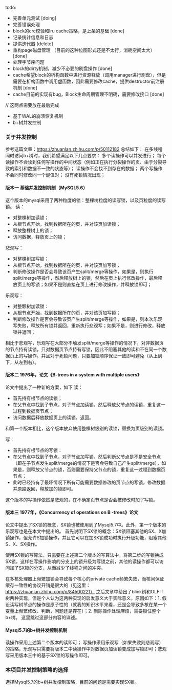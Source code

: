 todo:
* 完善单元测试 [doing]
* 完善错误处理
* block的crc校验和lru cache策略，是上条的基础 [done]
* 记录统计信息和日志
* 提供迭代器 [delete]
* 重构page磁盘管理 （目前的这种位图形式还是不太行，消耗空间太大）[done]
* 处理字节序问题
* block的dirty机制，减少不必要的刷盘操作 [done]
* cache希望block的析构函数中进行资源释放（调用manager进行刷盘），但是需要在析构函数中调用虚函数，因此需要修改cache，提供destructor前注册机制 [done]
* cache目前的实现有bug，Block生命周期管理不明确，需要修改接口 [done]

// 这两点需要放在最后完成
* 基于WAL的崩溃恢复机制
* b+树并发控制

### 关于并发控制
参考这篇文章：https://zhuanlan.zhihu.com/p/50112182
总结如下：
在多线程同时访问b+树时，我们希望满足以下几点要求：
多个读操作可以并发进行；
每个读操作不会读到任何写操作的中间状态（例如正在执行分裂操作的页、由于分裂导致的索引和数据不一致的状态等）；
读操作不会找不到存在的数据；
两个写操作不会同时修改同一个键值对；
没有死锁情况出现；

#### 版本一 基础并发控制机制（MySQL5.6）
这个版本的mysql采用了两种粒度的锁：整棵树粒度的读写锁，以及页粒度的读写锁。
读：
* 对整棵树加读锁；
* 从根节点开始，找到数据所在的页，并对该页加读锁；
* 释放整棵树上的锁；
* 访问数据，释放页上的锁；

悲观写：
* 对整棵树加写锁；
* 从根节点开始，找到数据所在的页，并对该页加写锁；
* 判断修改操作是否会导致该页产生split/merge等操作，如果是，则执行split/merge等操作，然后释放树上的锁，然后在页上执行修改操作，最后释放页上的写锁；如果不是则直接在页上进行修改操作，并释放锁即可；

乐观写：
* 对整颗树加读锁：
* 从根节点开始，找到数据所在的页，并对该页加写锁；
* 判断修改操作是否会导致该页产生split/merge等操作，如果是，则本次乐观写失败，释放所有锁并返回，重新执行悲观写；如果不是，则进行修改，释放锁并返回；

相比于悲观写，乐观写在大部分不触发split/merge等操作的情况下，对非数据页的节点持有读锁，只对数据页节点持有写锁，因此不阻塞其他的读和不在同一个数据页上的写操作。并且对于死锁问题，只要加锁顺序保证一致即可避免（从上到下，从左到右）。

#### 版本二 1976年，论文《B-trees in a system with multiple users》
论文中提出了一种新的方案，如下
读：
* 首先持有根节点的读锁；
* 在父节点中找到子节点，对子节点加读锁，然后释放父节点的读锁，重复这一过程到数据页节点；
* 访问数据后释放数据页上的读锁，返回。

和第一个版本相比，这个版本放弃使用整棵树级别的读锁，替换为页级别的读锁。

写：
* 首先持有根节点的写锁：
* 在父节点中找到子节点，对子节点加写锁，然后判断父节点是不是安全节点（即在子节点发生split/merge的情况下是否会导致自己产生split/merge），如果是，则释放父节点的锁，否则需要保持父节点的锁，重复这一过程到数据页节点；
* 此时已经持有了最坏情况下所有可能需要数据修改的页节点的写锁，修改数据并原路返回，释放加的锁即可。

这个版本的写操作依然是悲观的，在不确定页节点是否会被修改时加了写锁。

#### 版本三 1977年，《Concurrency of operations on B -trees》论文

论文中提出了SX锁的概念，SX锁也被使用到了Mysql5.7中。此外，第一个版本的乐观写也是在本文中提出的。
首先说明下SX锁的概念：SX锁阻塞其他的SX、X加锁操作，但允许S加锁操作，并且它可以在加SX锁成功时执行升级功能，阻塞其他S、X、SX操作。

使用SX锁的写算法，只需要在上述第二个版本的写算法中，将第二步的写锁换成SX锁，这样在写操作影响的分支上的锁升级为写锁之前，其他的读操作都可以访问加了SX锁的分支，从而减少了线程之间的冲突。

在多核处理器上频繁加锁会导致每个核心的private cache频繁失效，而核间保证缓存一致性的协议开销是很大的（见这里：https://zhuanlan.zhihu.com/p/84500221）
之后文章中给出了blink树和OLFIT树两种实现，但是个人认为这两种实现的启发意义大于实际意义，原因如下：1. 假设读写树节点的操作是原子性的（就我的知识水平来看，还是会导致多核在某一个变量上频繁修改、判断，问题还是存在）；2. 删除操作处理麻烦，需要锁住整个b+树。
这里跳过这部分内容的详述。

#### Mysql5.7的b+树并发控制机制
读操作采用上述第二个版本的读即可；
写操作采用乐观写（如果失败则悲观写）的策略，乐观写只需要将版本二中读操作中对数据页加读锁变成加写锁即可；悲观写采用版本三中的基于SX锁的写操作即可。


### 本项目并发控制策略的选择
选择Mysql5.7的b+树并发控制策略，目前的问题是需要实现SX锁。

